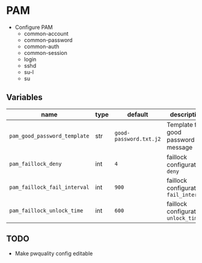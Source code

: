 # PAM

- Configure PAM
  - common-account
  - common-password
  - common-auth
  - common-session
  - login
  - sshd
  - su-l
  - su

## Variables

| name                         | type | default                | description                             |
| ---                          | ---  | ---                    | ---                                     |
| `pam_good_password_template` | str  | `good-password.txt.j2` | Template for good password message      |
| `pam_faillock_deny`          | int  | `4`                    | faillock configuration: `deny`          |
| `pam_faillock_fail_interval` | int  | `900`                  | faillock configuration: `fail_interval` |
| `pam_faillock_unlock_time`   | int  | `600`                  | faillock configuration: `unlock_time`   |

## TODO

- Make pwquality config editable
